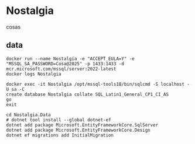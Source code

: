 # Nostalgia 

cosas

## data

    docker run --name Nostalgia -e "ACCEPT_EULA=Y" -e "MSSQL_SA_PASSWORD=Cosa@2025" -p 1433:1433 -d mcr.microsoft.com/mssql/server:2022-latest
    docker logs Nostalgia

    docker exec -it Nostalgia /opt/mssql-tools18/bin/sqlcmd -S localhost -U sa -C
    create database Nostalgia collate SQL_Latin1_General_CP1_CI_AS
    go
    exit

    cd Nostalgia.Data
    # dotnet tool install --global dotnet-ef
    dotnet add package Microsoft.EntityFrameworkCore.SqlServer
    dotnet add package Microsoft.EntityFrameworkCore.Design
    dotnet ef migrations add InitialMigration